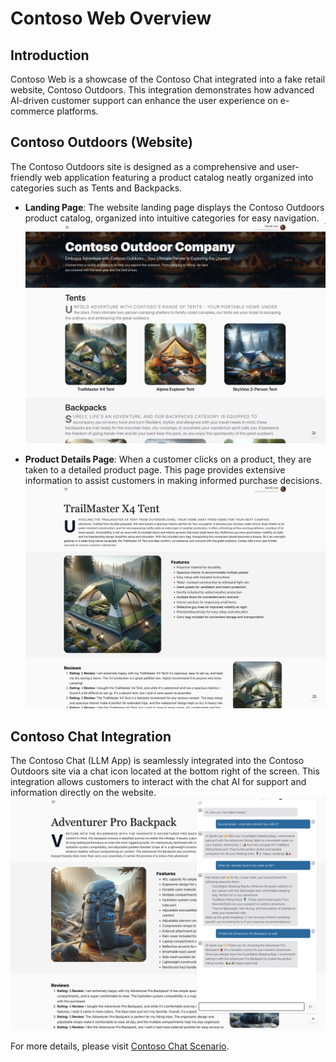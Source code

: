 # Contoso Web Overview

## Introduction

Contoso Web is a showcase of the Contoso Chat integrated into a fake retail website, Contoso Outdoors. This integration demonstrates how advanced AI-driven customer support can enhance the user experience on e-commerce platforms.

## Contoso Outdoors (Website)

The Contoso Outdoors site is designed as a comprehensive and user-friendly web application featuring a product catalog neatly organized into categories such as Tents and Backpacks.
- **Landing Page**: The website landing page displays the Contoso Outdoors product catalog, organized into intuitive categories for easy navigation.
![Contoso Outdoors Landing Page](/images/outdoor_frontpage.png)

- **Product Details Page**: When a customer clicks on a product, they are taken to a detailed product page. This page provides extensive information to assist customers in making informed purchase decisions.
![Contoso Outdoors Product Details Page](/images/outdoor_detail.png)

## Contoso Chat Integration

The Contoso Chat (LLM App) is seamlessly integrated into the Contoso Outdoors site via a chat icon located at the bottom right of the screen. This integration allows customers to interact with the chat AI for support and information directly on the website.
![Contoso Outdoors Chat Page](/images/outdoor_chat_example.png)

For more details, please visit [Contoso Chat Scenario](https://nitya.github.io/contoso-chat/01%20%7C%20%20Introduction/2-scenario/).
